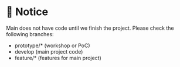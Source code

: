 # 🚨 Notice

Main does not have code until we finish the project.
Please check the following branches:

- prototype/* (workshop or PoC)
- develop (main project code)
- feature/* (features for main project)
